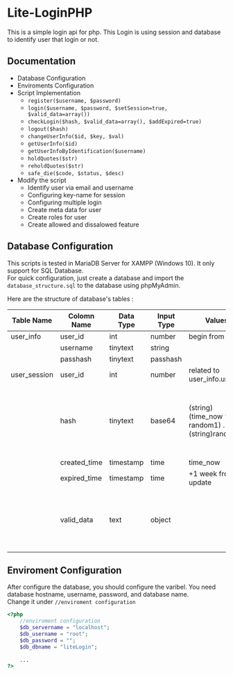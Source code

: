 # Lite-LoginPHP
This is a simple login api for php. This Login is using session and database to identify user that login or not. <br />

## Documentation
- Database Configuration
- Enviroments Configuration
- Script Implementation
	- `register($username, $password)`
	- `login($username, $password, $setSession=true, $valid_data=array())`
	- `checkLogin($hash, $valid_data=array(), $addExpired=true)`
	- `logout($hash)`
	- `changeUserInfo($id, $key, $val)`
	- `getUserInfo($id)`
	- `getUserInfoByIdentification($username)`
	- `holdQuotes($str)`
	- `reholdQuotes($str)`
	- `safe_die($code, $status, $desc)`
- Modify the script
	- Identify user via email and username
	- Configuring key-name for session
	- Configuring multiple login
	- Create meta data for user
	- Create roles for user
	- Create allowed and dissalowed feature

## Database Configuration
This scripts is tested in MariaDB Server for XAMPP (Windows 10). It only support for SQL Database. <br />
For quick configuration, just create a database and import the `database_structure.sql` to the database using phpMyAdmin.

Here are the structure of database's tables :

| Table Name   | Colomn Name  | Data Type | Input Type   | Values                                         | Notes                                                                            |
|--------------|--------------|-----------|--------------|------------------------------------------------|----------------------------------------------------------------------------------|
| user_info    | user_id      | int       | number       | begin from 1                                   |                                                                                  |
|              | username     | tinytext  | string       |                                                |                                                                                  |
|              | passhash     | tinytext  | passhash     |                                                |                                                                                  |
| user_session | user_id      | int       | number       | related to user_info.user_id                   |                                                                                  |
|              | hash         | tinytext  | base64       | (string)(time_now * random1) . (string)random2 | random1 is in range 1000 to 9999, and random2 is in range 100000000 to 999999999 |
|              | created_time | timestamp | time         | time_now                                       |                                                                                  |
|              | expired_time | timestamp | time         | +1 week from update                            |                                                                                  |
|              | valid_data   | text      | <json>object |                                                | to identify the request (browser/http call) such as UserAgent or language, etc.  |

## Enviroment Configuration
After configure the database, you should configure the varibel. You need database hostname, username, password, and database name.<br />
Change it under `//enviroment configuration`
```php
<?php
	//enviroment configuration
	$db_servername = "localhost";
	$db_username = "root";
	$db_password = "";
	$db_dbname = "liteLogin";
	
	...
?>
```
